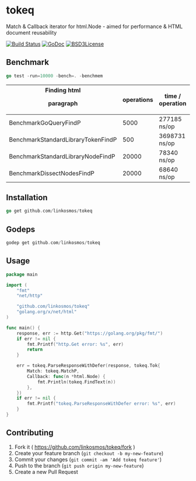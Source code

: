 # tokeq
Match &amp; Callback iterator for html.Node - aimed for performance &amp; HTML document reusability

[![Build Status](https://travis-ci.org/linkosmos/tokeq.svg?branch=master)](https://travis-ci.org/linkosmos/tokeq)
[![GoDoc](http://godoc.org/github.com/linkosmos/tokeq?status.svg)](http://godoc.org/github.com/linkosmos/tokeq)
[![BSD3License](http://img.shields.io/badge/license-BSD3-blue.svg)](http://opensource.org/licenses/BSD-3-Clause)

## Benchmark

```go
go test -run=10000 -bench=. -benchmem
```

Finding html <p> paragraph                 | operations | time / operation | Bytes / operation | allocations / operation
------------------------------------------ | ---------- | ---------------- | ----------------- | ------------------------
BenchmarkGoQueryFindP                      |     5000   |   277185 ns/op   |  46059 B/op       |   929 allocs/op
BenchmarkStandardLibraryTokenFindP         |      500   |  3698731 ns/op   | 291695 B/op       |  9240 allocs/op
BenchmarkStandardLibraryNodeFindP          |    20000   |    78340 ns/op   |     64 B/op       |     0 allocs/op
BenchmarkDissectNodesFindP                 |    20000   |    68640 ns/op   |     64 B/op       |     0 allocs/op

## Installation

```go
go get github.com/linkosmos/tokeq
```

## Godeps

```go
godep get github.com/linkosmos/tokeq
```

## Usage

```go
package main

import (
	"fmt"
	"net/http"

	"github.com/linkosmos/tokeq"
	"golang.org/x/net/html"
)

func main() {
	response, err := http.Get("https://golang.org/pkg/fmt/")
	if err != nil {
		fmt.Printf("http.Get error: %s", err)
		return
	}

	err = tokeq.ParseResponseWithDefer(response, tokeq.Tok{
		Match: tokeq.MatchP,
		Callback: func(n *html.Node) {
			fmt.Println(tokeq.FindText(n))
		},
	})
	if err != nil {
		fmt.Printf("tokeq.ParseResponseWithDefer error: %s", err)
	}
}
```

## Contributing

1. Fork it ( https://github.com/linkosmos/tokeq/fork )
2. Create your feature branch (`git checkout -b my-new-feature`)
3. Commit your changes (`git commit -am 'Add tokeq feature'`)
4. Push to the branch (`git push origin my-new-feature`)
5. Create a new Pull Request
